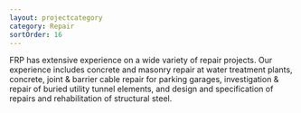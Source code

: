 ```yaml
---
layout: projectcategory
category: Repair
sortOrder: 16
---
```

FRP has extensive experience on a wide variety of repair projects. Our experience includes concrete and masonry repair at water treatment plants, concrete, joint & barrier cable repair for parking garages, investigation & repair of buried utility tunnel elements, and design and specification of repairs and rehabilitation of structural steel.



































